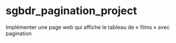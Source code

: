 # sgbdr_pagination_project
Implémenter une page web qui affiche le tableau de « films » avec pagination
